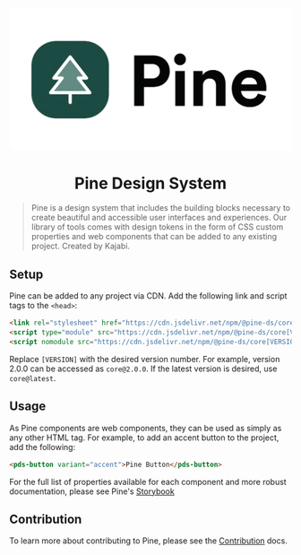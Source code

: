 <picture>
  <source media="(prefers-color-scheme: dark)" srcset="./docs/assets/pine-logo-dark.png">
  <source media="(prefers-color-scheme: light)" srcset="./docs/assets/pine-logo.png">
  <img alt="Pine: Web Component Design System" src="./docs/assets/pine-logo.png">
</picture>

<h1 align="center">Pine Design System</h1>

> Pine is a design system that includes the building blocks necessary to create beautiful and accessible user interfaces and experiences. Our library of tools comes with design tokens in the form of CSS custom properties and web components that can be added to any existing project. Created by Kajabi.

## Setup

Pine can be added to any project via CDN. Add the following link and script tags to the `<head>`:

```html
<link rel="stylesheet" href="https://cdn.jsdelivr.net/npm/@pine-ds/core[VERSION]/dist/pine-core/pine-core.css" />
<script type="module" src="https://cdn.jsdelivr.net/npm/@pine-ds/core[VERSION]/dist/pine-core/pine-core.esm.js"></script>
<script nomodule src="https://cdn.jsdelivr.net/npm/@pine-ds/core[VERSION]/dist/pine-core/index.esm.js"></script>
```

Replace `[VERSION]` with the desired version number. For example, version 2.0.0 can be accessed as `core@2.0.0`. If the latest version is desired, use `core@latest`.

## Usage

As Pine components are web components, they can be used as simply as any other HTML tag. For example, to add an accent button to the project, add the following:

```html
<pds-button variant="accent">Pine Button</pds-button>
```

For the full list of properties available for each component and more robust documentation, please see Pine's [Storybook](https://pine-design-system.netlify.app/)

## Contribution

To learn more about contributing to Pine, please see the [Contribution](./contribution.md) docs.
